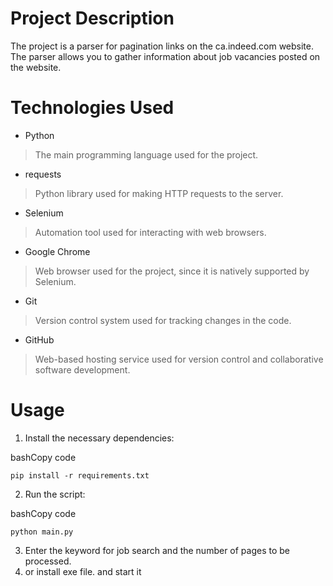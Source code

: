
# Project Description

The project is a parser for pagination links on the ca.indeed.com website. The parser allows you to gather information about job vacancies posted on the website.

# Technologies Used

-   Python

> The main programming language used for the project.

-   requests

> Python library used for making HTTP requests to the server.

-   Selenium

> Automation tool used for interacting with web browsers.

-   Google Chrome

> Web browser used for the project, since it is natively supported by Selenium.

-   Git

> Version control system used for tracking changes in the code.

-   GitHub

> Web-based hosting service used for version control and collaborative software development.
# Usage

1.  Install the necessary dependencies:

bashCopy code

`pip install -r requirements.txt` 

2.  Run the script:

bashCopy code

`python main.py` 

3.  Enter the keyword for job search and the number of pages to be processed.
4. or install exe file. and start it
